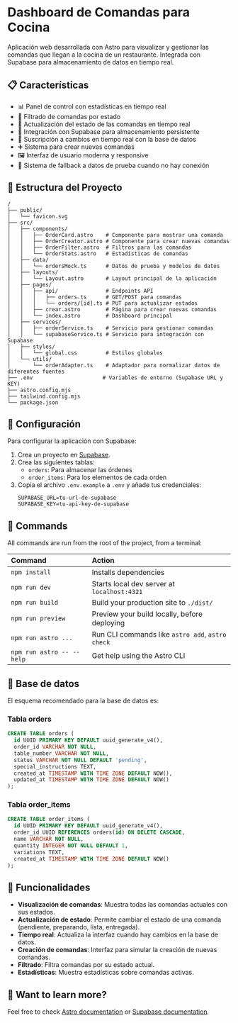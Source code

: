 # Dashboard de Comandas para Cocina

Aplicación web desarrollada con Astro para visualizar y gestionar las comandas que llegan a la cocina de un restaurante. Integrada con Supabase para almacenamiento de datos en tiempo real.

## 📋 Características

- 📊 Panel de control con estadísticas en tiempo real
- 🧩 Filtrado de comandas por estado
- 🔄 Actualización del estado de las comandas en tiempo real
- 📡 Integración con Supabase para almacenamiento persistente
- 🔌 Suscripción a cambios en tiempo real con la base de datos
- ➕ Sistema para crear nuevas comandas 
- 🖼️ Interfaz de usuario moderna y responsive
- 🔄 Sistema de fallback a datos de prueba cuando no hay conexión

## 🚀 Estructura del Proyecto

```text
/
├── public/
│   └── favicon.svg
├── src/
│   ├── components/
│   │   ├── OrderCard.astro    # Componente para mostrar una comanda
│   │   ├── OrderCreator.astro # Componente para crear nuevas comandas
│   │   ├── OrderFilter.astro  # Filtros para las comandas
│   │   └── OrderStats.astro   # Estadísticas de comandas
│   ├── data/
│   │   └── ordersMock.ts      # Datos de prueba y modelos de datos
│   ├── layouts/
│   │   └── Layout.astro       # Layout principal de la aplicación
│   ├── pages/
│   │   ├── api/               # Endpoints API 
│   │   │   ├── orders.ts      # GET/POST para comandas
│   │   │   └── orders/[id].ts # PUT para actualizar estados
│   │   ├── crear.astro        # Página para crear nuevas comandas
│   │   └── index.astro        # Dashboard principal
│   ├── services/
│   │   ├── orderService.ts    # Servicio para gestionar comandas
│   │   └── supabaseService.ts # Servicio para integración con Supabase
│   ├── styles/
│   │   └── global.css         # Estilos globales
│   └── utils/
│       └── orderAdapter.ts    # Adaptador para normalizar datos de diferentes fuentes
├── .env                      # Variables de entorno (Supabase URL y KEY)
├── astro.config.mjs
├── tailwind.config.mjs
└── package.json
```

## 🔧 Configuración

Para configurar la aplicación con Supabase:

1. Crea un proyecto en [Supabase](https://supabase.io/).
2. Crea las siguientes tablas:
   - `orders`: Para almacenar las órdenes
   - `order_items`: Para los elementos de cada orden
3. Copia el archivo `.env.example` a `.env` y añade tus credenciales:
   ```
   SUPABASE_URL=tu-url-de-supabase
   SUPABASE_KEY=tu-api-key-de-supabase
   ```

## 🧞 Commands

All commands are run from the root of the project, from a terminal:

| Command                   | Action                                           |
| :------------------------ | :----------------------------------------------- |
| `npm install`             | Installs dependencies                            |
| `npm run dev`             | Starts local dev server at `localhost:4321`      |
| `npm run build`           | Build your production site to `./dist/`          |
| `npm run preview`         | Preview your build locally, before deploying     |
| `npm run astro ...`       | Run CLI commands like `astro add`, `astro check` |
| `npm run astro -- --help` | Get help using the Astro CLI                     |

## 💾 Base de datos

El esquema recomendado para la base de datos es:

### Tabla orders
```sql
CREATE TABLE orders (
  id UUID PRIMARY KEY DEFAULT uuid_generate_v4(),
  order_id VARCHAR NOT NULL,
  table_number VARCHAR NOT NULL,
  status VARCHAR NOT NULL DEFAULT 'pending',
  special_instructions TEXT,
  created_at TIMESTAMP WITH TIME ZONE DEFAULT NOW(),
  updated_at TIMESTAMP WITH TIME ZONE DEFAULT NOW()
);
```

### Tabla order_items
```sql
CREATE TABLE order_items (
  id UUID PRIMARY KEY DEFAULT uuid_generate_v4(),
  order_id UUID REFERENCES orders(id) ON DELETE CASCADE,
  name VARCHAR NOT NULL,
  quantity INTEGER NOT NULL DEFAULT 1,
  variations TEXT,
  created_at TIMESTAMP WITH TIME ZONE DEFAULT NOW()
);
```

## 🌟 Funcionalidades

- **Visualización de comandas**: Muestra todas las comandas actuales con sus estados.
- **Actualización de estado**: Permite cambiar el estado de una comanda (pendiente, preparando, lista, entregada).
- **Tiempo real**: Actualiza la interfaz cuando hay cambios en la base de datos.
- **Creación de comandas**: Interfaz para simular la creación de nuevas comandas.
- **Filtrado**: Filtra comandas por su estado actual.
- **Estadísticas**: Muestra estadísticas sobre comandas activas.

## 👀 Want to learn more?

Feel free to check [Astro documentation](https://docs.astro.build) or [Supabase documentation](https://supabase.io/docs).

